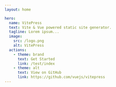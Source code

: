 ```yaml
---
layout: home

hero:
  name: VitePress
  text: Vite & Vue powered static site generator.
  tagline: Lorem ipsum...
  image:
    src: /logo.png
    alt: VitePress
  actions:
    - theme: brand
      text: Get Started
      link: /test/index
    - theme: alt
      text: View on GitHub
      link: https://github.com/vuejs/vitepress
---
```

